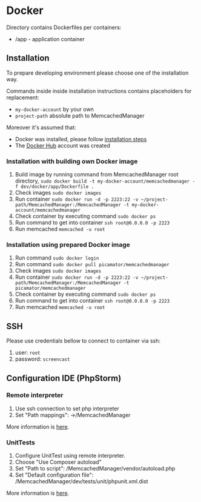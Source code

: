 Docker
======
Directory contains Dockerfiles per containers:
* /app - application container

Installation
------------
To prepare developing environment please choose one of the installation way.

Commands inside inside installation instructions contains placeholders for replacement:
* `my-docker-account` by your own
* `project-path` absolute path to MemcachedManager

Moreover it's assumed that:
* Docker was installed, please follow [installation steps](https://docs.docker.com/engine/installation/)
* The [Docker Hub](https://hub.docker.com/) account was created

### Installation with building own Docker image
1. Build image by running command from MemcachedManager root directory, `sudo docker build -t my-docker-account/memcachedmanager -f dev/docker/app/Dockerfile .`
2. Check images `sudo docker images`
3. Run container `sudo docker run -d -p 2223:22 -v ~/project-path/MemcachedManager:/MemcachedManager -t my-docker-account/memcachedmanager`
4. Check container by executing command `sudo docker ps`
5. Run command to get into container `ssh root@0.0.0.0 -p 2223`
6. Run memcached `memcached -u root`

### Installation using prepared Docker image
1. Run command `sudo docker login`
2. Run command `sudo docker pull picamator/memcachedmanager`
3. Check images `sudo docker images`
4. Run container `sudo docker run -d -p 2223:22 -v ~/project-path/MemcachedManager:/MemcachedManager -t picamator/memcachedmanager`
5. Check container by executing command `sudo docker ps`
6. Run command to get into container `ssh root@0.0.0.0 -p 2223`
7. Run memcached `memcached -u root`

SSH
---
Please use credentials bellow to connect to container via ssh:

1. user: `root`
2. password: `screencast`

Configuration IDE (PhpStorm)
---------------------------- 
### Remote interpreter
1. Use ssh connection to set php interpreter
2. Set "Path mappings": <progect root>->/MemcachedManager

More information is [here](https://confluence.jetbrains.com/display/PhpStorm/Working+with+Remote+PHP+Interpreters+in+PhpStorm).

### UnitTests
1. Configure UnitTest using remote interpreter. 
2. Choose "Use Composer autoload"
3. Set "Path to script": /MemcachedManager/vendor/autoload.php
4. Set "Default configuration file": /MemcachedManager/dev/tests/unit/phpunit.xml.dist

More information is [here](https://confluence.jetbrains.com/display/PhpStorm/Running+PHPUnit+tests+over+SSH+on+a+remote+server+with+PhpStorm).
